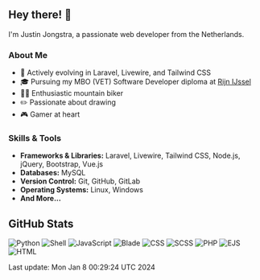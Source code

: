 ## Hey there! 👋

I'm Justin Jongstra, a passionate web developer from the Netherlands.

### About Me
- 🌱 Actively evolving in Laravel, Livewire, and Tailwind CSS
- 🎓 Pursuing my MBO (VET) Software Developer diploma at [Rijn IJssel](https://www.rijnijssel.nl/)
- 🚵‍♂️ Enthusiastic mountain biker
- ✏️ Passionate about drawing
- 🎮 Gamer at heart

### Skills & Tools
- **Frameworks & Libraries:** Laravel, Livewire, Tailwind CSS, Node.js, jQuery, Bootstrap, Vue.js
- **Databases:** MySQL
- **Version Control:** Git, GitHub, GitLab
- **Operating Systems:** Linux, Windows
- **And More...**

## GitHub Stats
![Python](https://img.shields.io/badge/Python-.20%25-blue)
![Shell](https://img.shields.io/badge/Shell-.10%25-blue)
![JavaScript](https://img.shields.io/badge/JavaScript-4.33%25-blue)
![Blade](https://img.shields.io/badge/Blade-26.08%25-blue)
![CSS](https://img.shields.io/badge/CSS-1.72%25-blue)
![SCSS](https://img.shields.io/badge/SCSS-3.06%25-blue)
![PHP](https://img.shields.io/badge/PHP-63.53%25-blue)
![EJS](https://img.shields.io/badge/EJS-.83%25-blue)
![HTML](https://img.shields.io/badge/HTML-.11%25-blue)

Last update: Mon Jan  8 00:29:24 UTC 2024


